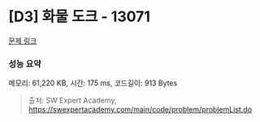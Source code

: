 # [D3] 화물 도크 - 13071 

[문제 링크](https://swexpertacademy.com/main/code/problem/problemDetail.do?contestProbId=AXxOiEN6SU0DFASZ) 

### 성능 요약

메모리: 61,220 KB, 시간: 175 ms, 코드길이: 913 Bytes



> 출처: SW Expert Academy, https://swexpertacademy.com/main/code/problem/problemList.do